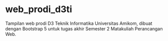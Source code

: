 # web_prodi_d3ti

Tampilan web prodi D3 Teknik Informatika Universitas Amikom, dibuat dengan Bootstrap 5 untuk tugas akhir Semester 2 Matakuliah Perancangan Web.
